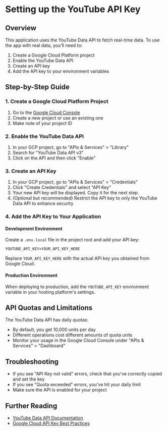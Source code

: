 # Setting up the YouTube API Key

## Overview

This application uses the YouTube Data API to fetch real-time data. To use the app with real data, you'll need to:

1. Create a Google Cloud Platform project
2. Enable the YouTube Data API
3. Create an API key
4. Add the API key to your environment variables

## Step-by-Step Guide

### 1. Create a Google Cloud Platform Project

1. Go to the [Google Cloud Console](https://console.cloud.google.com/)
2. Create a new project or use an existing one
3. Make note of your project ID

### 2. Enable the YouTube Data API

1. In your GCP project, go to "APIs & Services" > "Library"
2. Search for "YouTube Data API v3"
3. Click on the API and then click "Enable"

### 3. Create an API Key

1. In your GCP project, go to "APIs & Services" > "Credentials"
2. Click "Create Credentials" and select "API Key"
3. Your new API key will be displayed. Copy it for the next step.
4. (Optional but recommended) Restrict the API key to only the YouTube Data API to enhance security

### 4. Add the API Key to Your Application

#### Development Environment

Create a `.env.local` file in the project root and add your API key:

```
YOUTUBE_API_KEY=YOUR_API_KEY_HERE
```

Replace `YOUR_API_KEY_HERE` with the actual API key you obtained from Google Cloud.

#### Production Environment

When deploying to production, add the `YOUTUBE_API_KEY` environment variable in your hosting platform's settings.

## API Quotas and Limitations

The YouTube Data API has daily quotas:

- By default, you get 10,000 units per day
- Different operations cost different amounts of quota units
- Monitor your usage in the Google Cloud Console under "APIs & Services" > "Dashboard"

## Troubleshooting

- If you see "API Key not valid" errors, check that you've correctly copied and set the key
- If you see "Quota exceeded" errors, you've hit your daily limit
- Make sure the API is enabled for your project

## Further Reading

- [YouTube Data API Documentation](https://developers.google.com/youtube/v3/docs)
- [Google Cloud API Key Best Practices](https://cloud.google.com/docs/authentication/api-keys) 